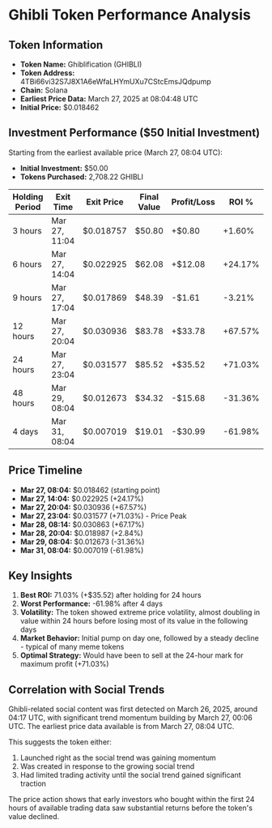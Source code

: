 # Ghibli Token Performance Analysis

## Token Information
- **Token Name:** Ghiblification (GHIBLI)
- **Token Address:** 4TBi66vi32S7J8X1A6eWfaLHYmUXu7CStcEmsJQdpump
- **Chain:** Solana
- **Earliest Price Data:** March 27, 2025 at 08:04:48 UTC
- **Initial Price:** $0.018462

## Investment Performance ($50 Initial Investment)

Starting from the earliest available price (March 27, 08:04 UTC):
- **Initial Investment:** $50.00
- **Tokens Purchased:** 2,708.22 GHIBLI

| Holding Period | Exit Time              | Exit Price | Final Value | Profit/Loss | ROI % |
|----------------|------------------------|------------|-------------|-------------|-------|
| 3 hours        | Mar 27, 11:04         | $0.018757  | $50.80      | +$0.80      | +1.60% |
| 6 hours        | Mar 27, 14:04         | $0.022925  | $62.08      | +$12.08     | +24.17% |
| 9 hours        | Mar 27, 17:04         | $0.017869  | $48.39      | -$1.61      | -3.21% |
| 12 hours       | Mar 27, 20:04         | $0.030936  | $83.78      | +$33.78     | +67.57% |
| 24 hours       | Mar 27, 23:04         | $0.031577  | $85.52      | +$35.52     | +71.03% |
| 48 hours       | Mar 29, 08:04         | $0.012673  | $34.32      | -$15.68     | -31.36% |
| 4 days         | Mar 31, 08:04         | $0.007019  | $19.01      | -$30.99     | -61.98% |

## Price Timeline
- **Mar 27, 08:04:** $0.018462 (starting point)
- **Mar 27, 14:04:** $0.022925 (+24.17%)
- **Mar 27, 20:04:** $0.030936 (+67.57%)
- **Mar 27, 23:04:** $0.031577 (+71.03%) - Price Peak
- **Mar 28, 08:14:** $0.030863 (+67.17%)
- **Mar 28, 20:04:** $0.018987 (+2.84%)
- **Mar 29, 08:04:** $0.012673 (-31.36%)
- **Mar 31, 08:04:** $0.007019 (-61.98%)

## Key Insights
1. **Best ROI:** 71.03% (+$35.52) after holding for 24 hours
2. **Worst Performance:** -61.98% after 4 days
3. **Volatility:** The token showed extreme price volatility, almost doubling in value within 24 hours before losing most of its value in the following days
4. **Market Behavior:** Initial pump on day one, followed by a steady decline - typical of many meme tokens
5. **Optimal Strategy:** Would have been to sell at the 24-hour mark for maximum profit (+71.03%)

## Correlation with Social Trends
Ghibli-related social content was first detected on March 26, 2025, around 04:17 UTC, with significant trend momentum building by March 27, 00:06 UTC. The earliest price data available is from March 27, 08:04 UTC.

This suggests the token either:
1. Launched right as the social trend was gaining momentum
2. Was created in response to the growing social trend
3. Had limited trading activity until the social trend gained significant traction

The price action shows that early investors who bought within the first 24 hours of available trading data saw substantial returns before the token's value declined.